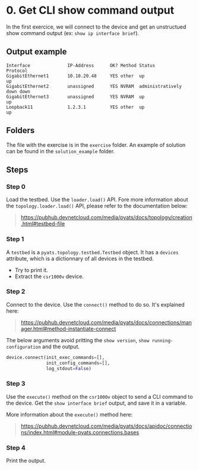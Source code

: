 # 0. Get CLI show command output

In the first exercice, we will connect to the device and get an unstructued show command output (ex: `show ip interface brief`).

## Output example

```
Interface              IP-Address      OK? Method Status                Protocol
GigabitEthernet1       10.10.20.48     YES other  up                    up      
GigabitEthernet2       unassigned      YES NVRAM  administratively down down    
GigabitEthernet3       unassigned      YES NVRAM  up                    up      
Loopback11             1.2.3.1         YES other  up                    up
```

## Folders

The file with the exercise is in the `exercise` folder. An example of solution can be found in the `solution_example` folder.

## Steps

### Step 0

Load the testbed. Use the `loader.load()` API. Fore more information about the `topology.loader.load()` API, please refer to the documentation below:

> https://pubhub.devnetcloud.com/media/pyats/docs/topology/creation.html#testbed-file

### Step 1

A `testbed` is a `pyats.topology.testbed.Testbed` object. It has a `devices` attribute, which is a dictionnary of all devices in the testbed. 
* Try to print it.
* Extract the `csr1000v` device. 

### Step 2

Connect to the device. Use the `connect()` method to do so. It's explained here:

> https://pubhub.devnetcloud.com/media/pyats/docs/connections/manager.html#method-instantiate-connect

The below arguments avoid pritting the `show version`, `show running-configuration` and the output.

```python
device.connect(init_exec_commands=[],
               init_config_commands=[],
               log_stdout=False)
```

### Step 3

Use the `execute()` method on the `csr1000v` object to send a CLI command to the device. Get the `show interface brief` output, and save it in a variable.

More information about the `execute()` method here:

> https://pubhub.devnetcloud.com/media/pyats/docs/apidoc/connections/index.html#module-pyats.connections.bases

### Step 4

Print the output.